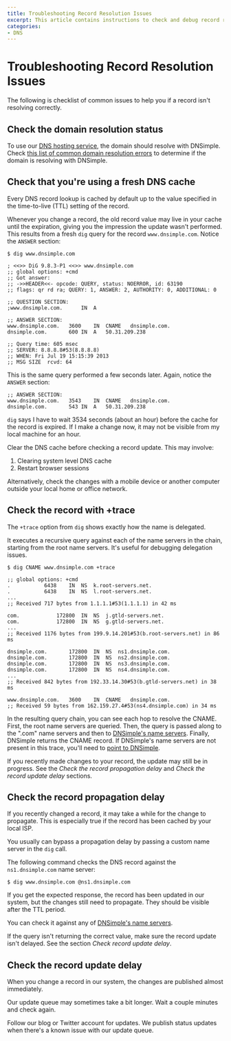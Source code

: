 ```yaml
---
title: Troubleshooting Record Resolution Issues
excerpt: This article contains instructions to check and debug record resolution issues.
categories:
- DNS
---
```


# Troubleshooting Record Resolution Issues

The following is checklist of common issues to help you if a record isn't resolving correctly.


## Check the domain resolution status

To use our [DNS hosting service](/articles/dns-hosting), the domain should resolve with DNSimple. Check [this list of common domain resolution errors](/articles/domain-resolution-issues) to determine if the domain is resolving with DNSimple.


## Check that you're using a fresh DNS cache

Every DNS record lookup is cached by default up to the value specified in the time-to-live (TTL) setting of the record.

Whenever you change a record, the old record value may live in your cache until the expiration, giving you the impression the update wasn't performed. This results from a fresh `dig` query for the record `www.dnsimple.com`. Notice the `ANSWER` section:

~~~
$ dig www.dnsimple.com

; <<>> DiG 9.8.3-P1 <<>> www.dnsimple.com
;; global options: +cmd
;; Got answer:
;; ->>HEADER<<- opcode: QUERY, status: NOERROR, id: 63190
;; flags: qr rd ra; QUERY: 1, ANSWER: 2, AUTHORITY: 0, ADDITIONAL: 0

;; QUESTION SECTION:
;www.dnsimple.com.      IN  A

;; ANSWER SECTION:
www.dnsimple.com.   3600    IN  CNAME   dnsimple.com.
dnsimple.com.       600 IN  A   50.31.209.238

;; Query time: 605 msec
;; SERVER: 8.8.8.8#53(8.8.8.8)
;; WHEN: Fri Jul 19 15:15:39 2013
;; MSG SIZE  rcvd: 64
~~~

This is the same query performed a few seconds later. Again, notice the `ANSWER` section:

~~~
;; ANSWER SECTION:
www.dnsimple.com.   3543    IN  CNAME   dnsimple.com.
dnsimple.com.       543 IN  A   50.31.209.238
~~~

`dig` says I have to wait 3534 seconds (about an hour) before the cache for the record is expired. If I make a change now, it may not be visible from my local machine for an hour.

Clear the DNS cache before checking a record update. This may involve:

1. Clearing system level DNS cache
1. Restart browser sessions

Alternatively, check the changes with a mobile device or another computer outside your local home or office network.


## Check the record with +trace

The `+trace` option from `dig` shows exactly how the name is delegated.

It executes a recursive query against each of the name servers in the chain, starting from the root name servers. It's useful for debugging delegation issues.

~~~
$ dig CNAME www.dnsimple.com +trace

;; global options: +cmd
.           6438    IN  NS  k.root-servers.net.
.           6438    IN  NS  l.root-servers.net.
...
;; Received 717 bytes from 1.1.1.1#53(1.1.1.1) in 42 ms

com.            172800  IN  NS  j.gtld-servers.net.
com.            172800  IN  NS  g.gtld-servers.net.
...
;; Received 1176 bytes from 199.9.14.201#53(b.root-servers.net) in 86 ms

dnsimple.com.       172800  IN  NS  ns1.dnsimple.com.
dnsimple.com.       172800  IN  NS  ns2.dnsimple.com.
dnsimple.com.       172800  IN  NS  ns3.dnsimple.com.
dnsimple.com.       172800  IN  NS  ns4.dnsimple.com.
...
;; Received 842 bytes from 192.33.14.30#53(b.gtld-servers.net) in 38 ms

www.dnsimple.com.   3600    IN  CNAME   dnsimple.com.
;; Received 59 bytes from 162.159.27.4#53(ns4.dnsimple.com) in 34 ms
~~~

In the resulting query chain, you can see each hop to resolve the CNAME. First, the root name servers are queried. Then, the query is passed along to the ".com" name servers and then to [DNSimple's name servers](/articles/dnsimple-nameservers). Finally, DNSimple returns the CNAME record. If DNSimple's name servers are not present in this trace, you'll need to [point to DNSimple](/articles/pointing-domain-to-dnsimple).

If you recently made changes to your record, the update may still be in progress. See the *Check the record propagation delay* and *Check the record update delay* sections.


## Check the record propagation delay

If you recently changed a record, it may take a while for the change to propagate. This is especially true if the record has been cached by your local ISP.

You usually can bypass a propagation delay by passing a custom name server in the `dig` call.

The following command checks the DNS record against the `ns1.dnsimple.com` name server:

~~~
$ dig www.dnsimple.com @ns1.dnsimple.com
~~~

If you get the expected response, the record has been updated in our system, but the changes still need to propagate. They should be visible after the TTL period.

You can check it against any of [DNSimple's name servers](/articles/dnsimple-nameservers).

If the query isn't returning the correct value, make sure the record update isn't delayed. See the section *Check record update delay*.


## Check the record update delay

When you change a record in our system, the changes are published almost immediately.

Our update queue may sometimes take a bit longer. Wait a couple minutes and check again.

Follow our blog or Twitter account for updates. We publish status updates when there's a known issue with our update queue.
